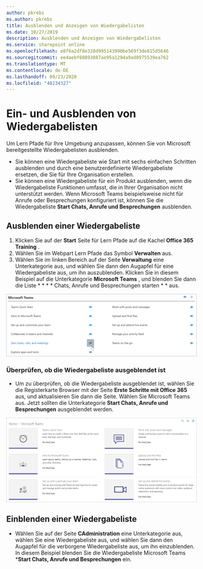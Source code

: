 ```yaml
---
author: pkrebs
ms.author: pkrebs
title: Ausblenden und Anzeigen von Wiedergabelisten
ms.date: 10/27/2019
description: Ausblenden und Anzeigen von Wiedergabelisten
ms.service: sharepoint online
ms.openlocfilehash: e8f6a2df8e328d995143990be569f3de815d5646
ms.sourcegitcommit: ee4aebf60893887ae95a1294a9ad8975539ea762
ms.translationtype: MT
ms.contentlocale: de-DE
ms.lasthandoff: 09/23/2020
ms.locfileid: "48234327"
---
```

# <a name="hide-and-show-playlists"></a>Ein- und Ausblenden von Wiedergabelisten

Um Lern Pfade für Ihre Umgebung anzupassen, können Sie von Microsoft bereitgestellte Wiedergabelisten ausblenden. 

- Sie können eine Wiedergabeliste wie Start mit sechs einfachen Schritten ausblenden und durch eine benutzerdefinierte Wiedergabeliste ersetzen, die Sie für Ihre Organisation erstellen.
- Sie können eine Wiedergabeliste für ein Produkt ausblenden, wenn die Wiedergabeliste Funktionen umfasst, die in Ihrer Organisation nicht unterstützt werden. Wenn Microsoft Teams beispielsweise nicht für Anrufe oder Besprechungen konfiguriert ist, können Sie die Wiedergabeliste **Start Chats, Anrufe und Besprechungen** ausblenden. 

## <a name="hide-a-playlist"></a>Ausblenden einer Wiedergabeliste

1. Klicken Sie auf der **Start** Seite für Lern Pfade auf die Kachel **Office 365 Training** .
2. Wählen Sie im Webpart Lern Pfade das Symbol **Verwalten** aus. 
3. Wählen Sie im linken Bereich auf der Seite **Verwaltung** eine Unterkategorie aus, und wählen Sie dann den Augapfel für eine Wiedergabeliste aus, um ihn auszublenden. Klicken Sie in diesem Beispiel auf die Unterkategorie **Microsoft Teams** , und blenden Sie dann die Liste * * * * Chats, Anrufe und Besprechungen starten * * aus.  

![cg-hideplaylist.png](media/cg-hideplaylist.png)

### <a name="verify-the-playlist-is-hidden"></a>Überprüfen, ob die Wiedergabeliste ausgeblendet ist
- Um zu überprüfen, ob die Wiedergabeliste ausgeblendet ist, wählen Sie die Registerkarte Browser mit der Seite **Erste Schritte mit Office 365** aus, und aktualisieren Sie dann die Seite. Wählen Sie Microsoft Teams aus. Jetzt sollten die Unterkategorie **Start Chats, Anrufe und Besprechungen** ausgeblendet werden. 

![cg-hideplaylistrefresh.png](media/cg-hideplaylistrefresh.png)

## <a name="unhide-a-playlist"></a>Einblenden einer Wiedergabeliste

- Wählen Sie auf der Seite **CAdministration** eine Unterkategorie aus, wählen Sie eine Wiedergabeliste aus, und wählen Sie dann den Augapfel für die verborgene Wiedergabeliste aus, um ihn einzublenden. In diesem Beispiel blenden Sie die Wiedergabeliste Microsoft Teams ***Start Chats, Anrufe und Besprechungen** ein.   

